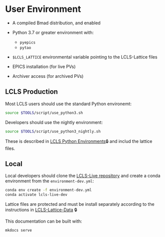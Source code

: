 # User Environment


- A compiled Bmad distribution, and enabled 
- Python 3.7 or greater environment with:
    - `pyepics`
    - `pytao`

- `$LCLS_LATTICE` environmental variable pointing to the LCLS-Lattice files
- EPICS installation (for live PVs)
- Archiver access (for archived PVs)


## LCLS Production

Most LCLS users should use the standard Python environemt:
```bash
source $TOOLS/script/use_python3.sh
``` 

Developers should use the nightly environment:
```bash
source $TOOLS/script/use_python3_nightly.sh
``` 

These is described in [LCLS Python Environments](https://confluence.slac.stanford.edu/display/ppareg/LCLS+Python+Environments):lock: and includ the lattice files.


## Local

Local developers should clone the [LCLS-Live repository](https://github.com/slaclab/lcls-live) and create a conda environment from the `environment-dev.yml`:
```bash
conda env create -f environment-dev.yml
conda activate lcls-live-dev
```

Lattice files are protected and must be install separately according to the instructions in [LCLS-Lattice-Data](https://github.com/slaclab/lcls-lattice-data) :lock:

This documentation can be built with:
```bash
mkdocs serve
```


